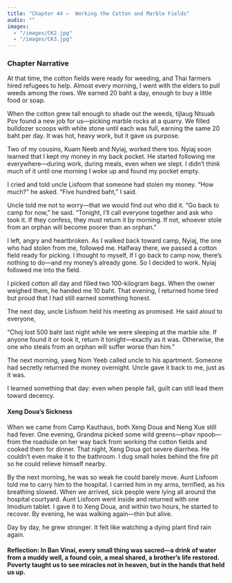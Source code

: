 ```yaml
---
title: "Chapter 44 —  Working the Cotton and Marble Fields"
audio: ""
images:
  - "/images/CK2.jpg"
  - "/images/CK3.jpg"
---
```


### Chapter Narrative

At that time, the cotton fields were ready for weeding, and Thai farmers hired refugees to help. Almost every morning, I went with the elders to pull weeds among the rows. We earned 20 baht a day, enough to buy a little food or soap.

When the cotton grew tall enough to shade out the weeds, tijlaug Ntsuab Pov found a new job for us—picking marble rocks at a quarry. We filled bulldozer scoops with white stone until each was full, earning the same 20 baht per day. It was hot, heavy work, but it gave us purpose.

Two of my cousins, Kuam Neeb and Nyiaj, worked there too. Nyiaj soon learned that I kept my money in my back pocket. He started following me everywhere—during work, during meals, even when we slept. I didn’t think much of it until one morning I woke up and found my pocket empty.

I cried and told uncle Lisfoom that someone had stolen my money.
“How much?” he asked.
“Five hundred baht,” I said.

Uncle told me not to worry—that we would find out who did it. “Go back to camp for now,” he said. “Tonight, I’ll call everyone together and ask who took it. If they confess, they must return it by morning. If not, whoever stole from an orphan will become poorer than an orphan.”

I left, angry and heartbroken. As I walked back toward camp, Nyiaj, the one who had stolen from me, followed me.
Halfway there, we passed a cotton field ready for picking. I thought to myself, If I go back to camp now, there’s nothing to do—and my money’s already gone. So I decided to work. Nyiaj followed me into the field.

I picked cotton all day and filled two 100-kilogram bags. When the owner weighed them, he handed me 10 baht.
That evening, I returned home tired but proud that I had still earned something honest.

The next day, uncle Lisfoom held his meeting as promised. He said aloud to everyone,

“Choj lost 500 baht last night while we were sleeping at the marble site. If anyone found it or took it, return it tonight—exactly as it was. Otherwise, the one who steals from an orphan will suffer worse than him.”

The next morning, yawg Nom Yeeb called uncle to his apartment. Someone had secretly returned the money overnight. Uncle gave it back to me, just as it was.

I learned something that day: even when people fall, guilt can still lead them toward decency.

#### Xeng Doua’s Sickness

When we came from Camp Kauthaus, both Xeng Doua and Neng Xue still had fever.
One evening, Grandma picked some wild greens—phav npoob—from the roadside on her way back from working the cotton fields and cooked them for dinner. That night, Xeng Doua got severe diarrhea. He couldn’t even make it to the bathroom. I dug small holes behind the fire pit so he could relieve himself nearby.

By the next morning, he was so weak he could barely move. Aunt Lisfoom told me to carry him to the hospital.
I carried him in my arms, terrified, as his breathing slowed. When we arrived, sick people were lying all around the hospital courtyard. Aunt Lisfoom went inside and returned with one Imodium tablet. I gave it to Xeng Doua, and within two hours, he started to recover. By evening, he was walking again—thin but alive.

Day by day, he grew stronger. It felt like watching a dying plant find rain again.

#### Reflection: In Ban Vinai, every small thing was sacred—a drink of water from a muddy well, a found coin, a meal shared, a brother’s life restored. Poverty taught us to see miracles not in heaven, but in the hands that held us up.